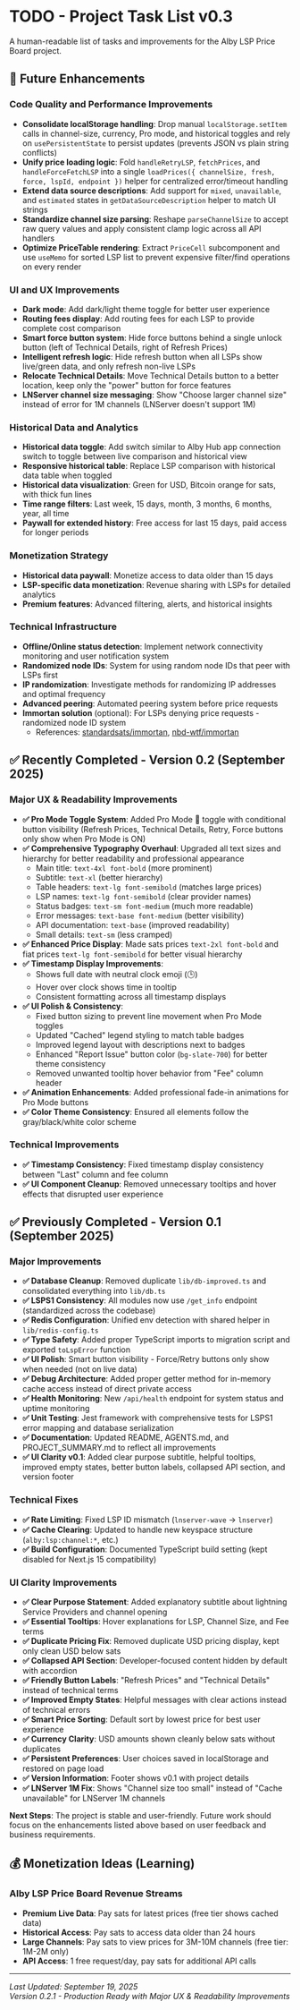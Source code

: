 # TODO - Project Task List v0.3

A human-readable list of tasks and improvements for the Alby LSP Price Board project.

## 🎯 Future Enhancements

### Code Quality and Performance Improvements
- **Consolidate localStorage handling**: Drop manual `localStorage.setItem` calls in channel-size, currency, Pro mode, and historical toggles and rely on `usePersistentState` to persist updates (prevents JSON vs plain string conflicts)
- **Unify price loading logic**: Fold `handleRetryLSP`, `fetchPrices`, and `handleForceFetchLSP` into a single `loadPrices({ channelSize, fresh, force, lspId, endpoint })` helper for centralized error/timeout handling
- **Extend data source descriptions**: Add support for `mixed`, `unavailable`, and `estimated` states in `getDataSourceDescription` helper to match UI strings
- **Standardize channel size parsing**: Reshape `parseChannelSize` to accept raw query values and apply consistent clamp logic across all API handlers
- **Optimize PriceTable rendering**: Extract `PriceCell` subcomponent and use `useMemo` for sorted LSP list to prevent expensive filter/find operations on every render

### UI and UX Improvements
- **Dark mode**: Add dark/light theme toggle for better user experience
- **Routing fees display**: Add routing fees for each LSP to provide complete cost comparison
- **Smart force button system**: Hide force buttons behind a single unlock button (left of Technical Details, right of Refresh Prices)
- **Intelligent refresh logic**: Hide refresh button when all LSPs show live/green data, and only refresh non-live LSPs
- **Relocate Technical Details**: Move Technical Details button to a better location, keep only the "power" button for force features
- **LNServer channel size messaging**: Show "Choose larger channel size" instead of error for 1M channels (LNServer doesn't support 1M)

### Historical Data and Analytics
- **Historical data toggle**: Add switch similar to Alby Hub app connection switch to toggle between live comparison and historical view
- **Responsive historical table**: Replace LSP comparison with historical data table when toggled
- **Historical data visualization**: Green for USD, Bitcoin orange for sats, with thick fun lines
- **Time range filters**: Last week, 15 days, month, 3 months, 6 months, year, all time
- **Paywall for extended history**: Free access for last 15 days, paid access for longer periods

### Monetization Strategy
- **Historical data paywall**: Monetize access to data older than 15 days
- **LSP-specific data monetization**: Revenue sharing with LSPs for detailed analytics
- **Premium features**: Advanced filtering, alerts, and historical insights

### Technical Infrastructure
- **Offline/Online status detection**: Implement network connectivity monitoring and user notification system
- **Randomized node IDs**: System for using random node IDs that peer with LSPs first
- **IP randomization**: Investigate methods for randomizing IP addresses and optimal frequency
- **Advanced peering**: Automated peering system before price requests
- **Immortan solution** (optional): For LSPs denying price requests - randomized node ID system
  - References: [standardsats/immortan](https://github.com/standardsats/immortan), [nbd-wtf/immortan](https://github.com/nbd-wtf/immortan)

## ✅ Recently Completed - Version 0.2 (September 2025)

### Major UX & Readability Improvements
- **✅ Pro Mode Toggle System**: Added Pro Mode 💪 toggle with conditional button visibility (Refresh Prices, Technical Details, Retry, Force buttons only show when Pro Mode is ON)
- **✅ Comprehensive Typography Overhaul**: Upgraded all text sizes and hierarchy for better readability and professional appearance
  - Main title: `text-4xl font-bold` (more prominent)
  - Subtitle: `text-xl` (better hierarchy)
  - Table headers: `text-lg font-semibold` (matches large prices)
  - LSP names: `text-lg font-semibold` (clear provider names)
  - Status badges: `text-sm font-medium` (much more readable)
  - Error messages: `text-base font-medium` (better visibility)
  - API documentation: `text-base` (improved readability)
  - Small details: `text-sm` (less cramped)
- **✅ Enhanced Price Display**: Made sats prices `text-2xl font-bold` and fiat prices `text-lg font-semibold` for better visual hierarchy
- **✅ Timestamp Display Improvements**: 
  - Shows full date with neutral clock emoji (🕒)
  - Hover over clock shows time in tooltip
  - Consistent formatting across all timestamp displays
- **✅ UI Polish & Consistency**:
  - Fixed button sizing to prevent line movement when Pro Mode toggles
  - Updated "Cached" legend styling to match table badges
  - Improved legend layout with descriptions next to badges
  - Enhanced "Report Issue" button color (`bg-slate-700`) for better theme consistency
  - Removed unwanted tooltip hover behavior from "Fee" column header
- **✅ Animation Enhancements**: Added professional fade-in animations for Pro Mode buttons
- **✅ Color Theme Consistency**: Ensured all elements follow the gray/black/white color scheme

### Technical Improvements
- **✅ Timestamp Consistency**: Fixed timestamp display consistency between "Last" column and fee column
- **✅ UI Component Cleanup**: Removed unnecessary tooltips and hover effects that disrupted user experience

## ✅ Previously Completed - Version 0.1 (September 2025)

### Major Improvements
- **✅ Database Cleanup**: Removed duplicate `lib/db-improved.ts` and consolidated everything into `lib/db.ts`
- **✅ LSPS1 Consistency**: All modules now use `/get_info` endpoint (standardized across the codebase)
- **✅ Redis Configuration**: Unified env detection with shared helper in `lib/redis-config.ts`
- **✅ Type Safety**: Added proper TypeScript imports to migration script and exported `toLspError` function
- **✅ UI Polish**: Smart button visibility - Force/Retry buttons only show when needed (not on live data)
- **✅ Debug Architecture**: Added proper getter method for in-memory cache access instead of direct private access
- **✅ Health Monitoring**: New `/api/health` endpoint for system status and uptime monitoring
- **✅ Unit Testing**: Jest framework with comprehensive tests for LSPS1 error mapping and database serialization
- **✅ Documentation**: Updated README, AGENTS.md, and PROJECT_SUMMARY.md to reflect all improvements
- **✅ UI Clarity v0.1**: Added clear purpose subtitle, helpful tooltips, improved empty states, better button labels, collapsed API section, and version footer

### Technical Fixes
- **✅ Rate Limiting**: Fixed LSP ID mismatch (`lnserver-wave` → `lnserver`)
- **✅ Cache Clearing**: Updated to handle new keyspace structure (`alby:lsp:channel:*`, etc.)
- **✅ Build Configuration**: Documented TypeScript build setting (kept disabled for Next.js 15 compatibility)

### UI Clarity Improvements
- **✅ Clear Purpose Statement**: Added explanatory subtitle about lightning Service Providers and channel opening
- **✅ Essential Tooltips**: Hover explanations for LSP, Channel Size, and Fee terms
- **✅ Duplicate Pricing Fix**: Removed duplicate USD pricing display, kept only clean USD below sats
- **✅ Collapsed API Section**: Developer-focused content hidden by default with accordion
- **✅ Friendly Button Labels**: "Refresh Prices" and "Technical Details" instead of technical terms
- **✅ Improved Empty States**: Helpful messages with clear actions instead of technical errors
- **✅ Smart Price Sorting**: Default sort by lowest price for best user experience
- **✅ Currency Clarity**: USD amounts shown cleanly below sats without duplicates
- **✅ Persistent Preferences**: User choices saved in localStorage and restored on page load
- **✅ Version Information**: Footer shows v0.1 with project details
- **✅ LNServer 1M Fix**: Shows "Channel size too small" instead of "Cache unavailable" for LNServer 1M channels

**Next Steps**: The project is stable and user-friendly. Future work should focus on the enhancements listed above based on user feedback and business requirements.

## 💰 Monetization Ideas (Learning)

### Alby LSP Price Board Revenue Streams
- **Premium Live Data**: Pay sats for latest prices (free tier shows cached data)
- **Historical Access**: Pay sats to access data older than 24 hours
- **Large Channels**: Pay sats to view prices for 3M-10M channels (free tier: 1M-2M only)
- **API Access**: 1 free request/day, pay sats for additional API calls

---

*Last Updated: September 19, 2025*  
*Version 0.2.1 - Production Ready with Major UX & Readability Improvements*